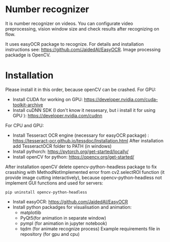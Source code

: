 # Number recognizer
It is number recognizer on videos. You can configurate video preprocessing, vision window size and check results after recognizing on flow.

It uses easyOCR package to recognize. For details and installation instructions see: https://github.com/JaidedAI/EasyOCR. Image processing packadge is OpenCV.

# Installation
Please install it in this order, because openCV can be crashed.
For GPU:
 * Install CUDA for working on GPU: https://developer.nvidia.com/cuda-toolkit-archive
 * Install cuDNN SDK (I don't know it nessesary, but i install it for using GPU ): https://developer.nvidia.com/cudnn

 For CPU and GPU:
 * Install Tesseract OCR engine (necessary for easyOCR package) : https://tesseract-ocr.github.io/tessdoc/Installation.html
 After installation add TesseractOCR folder to PATH (in windows)
 * Install pythorch: https://pytorch.org/get-started/locally/
 * Install openCV for python: https://opencv.org/get-started/

After installation openCV delete opencv-python-headless package to fix crasshing with MethodNotImplemented error from cv2.selectROI function (it provide image cutting  interactively), because opencv-python-headless not implement GUI functions and used for servers:

```pip uninstall opencv-python-headless```
 * Install easyOCR: https://github.com/JaidedAI/EasyOCR
 * Install python packadges for visualisation and animation:
    * matplotlib
    * PyQt5(for animation in separate window)
    * pympl (for animation in jupyter notebook)
    * tqdm (for animate recognize process)
Example requirements file in repository (for gpu and cpu)
